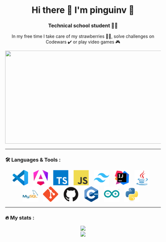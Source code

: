 <h1 align="center">Hi there 👋 I'm pinguinv 🐧</h1>
<h3 align="center">Technical school student 👨‍🎓 </h3>
<p align="center">
  In my free time I take care of my strawberries 🏡🍓, solve challenges on Codewars ✔️ or play video games 🎮
</p>
<div align="center">
  <img src="https://media.giphy.com/media/dWesBcTLavkZuG35MI/giphy.gif" width="600" height="300"/>
</div>

---

<h3>🛠️ Languages & Tools :</h3>
<div align="center">
  <a href="https://visualstudio.microsoft.com/pl" target="_blank"><img src="https://github.com/devicons/devicon/blob/master/icons/vscode/vscode-original.svg" width=50 height=50></a> &nbsp;&nbsp;
  <a href="https://angular.io" target="_blank"><img src="https://github.com/devicons/devicon/blob/master/icons/angular/angular-original.svg" width=50 height=50></a> &nbsp;&nbsp;
  <a href="https://www.typescriptlang.org" target="_blank"><img src="https://github.com/devicons/devicon/blob/master/icons/typescript/typescript-original.svg" width=50 height=50></a> &nbsp;&nbsp;
  <a href="https://developer.mozilla.org/en-US/docs/Web/javascript" target="_blank"><img src="https://github.com/devicons/devicon/blob/master/icons/javascript/javascript-original.svg" width=50 height=50></a> &nbsp;&nbsp;
  <a href="https://tailwindcss.com" target="_blank"><img src="https://github.com/devicons/devicon/blob/master/icons/tailwindcss/tailwindcss-original.svg" width=50 height=50></a> &nbsp;&nbsp;
  <a href="https://www.jetbrains.com/idea" target="_blank"><img src="https://github.com/devicons/devicon/blob/master/icons/intellij/intellij-original.svg" width=50 height=50></a> &nbsp;&nbsp;
  <a href="https://dev.java" target="_blank"><img src="https://github.com/devicons/devicon/blob/master/icons/java/java-original.svg" width=50 height=50></a> &nbsp;&nbsp;
  <a href="https://www.mysql.com" target="_blank"> <img src="https://github.com/devicons/devicon/blob/master/icons/mysql/mysql-original-wordmark.svg" width=50 height=50></a> &nbsp;&nbsp;
  <a href="https://git-scm.com" target="_blank"><img src="https://github.com/devicons/devicon/blob/master/icons/git/git-original.svg" width=50 height=50></a> &nbsp;&nbsp;
  <a href="https://github.com" target="_blank"><img src="https://github.com/devicons/devicon/blob/master/icons/github/github-original.svg" width=50 height=50></a> &nbsp;&nbsp;
  <a href="https://isocpp.org" target="_blank"><img src="https://github.com/devicons/devicon/blob/master/icons/cplusplus/cplusplus-original.svg" width=50 height=50></a> &nbsp;&nbsp;
  <a href="https://www.arduino.cc" target="_blank"><img src="https://github.com/devicons/devicon/blob/master/icons/arduino/arduino-original.svg" width=50 height=50></a> &nbsp;&nbsp;
  <a href="https://www.python.org" target="_blank"><img src="https://github.com/devicons/devicon/blob/master/icons/python/python-original.svg" width=50 height=50></a> &nbsp;&nbsp;
</div>

---

<h3>🔥 My stats :</h3>

<div align="center">
  <img src="https://github-readme-streak-stats.herokuapp.com?user=pinguinv&theme=nord&hide_border=true&border_radius=16">
</div>
<div align="center">
  <img src="https://github-readme-stats.vercel.app/api/top-langs/?username=pinguinv&theme=nord&hide_border=true&layout=compact&border_radius=16&card_width=495">
</div>
